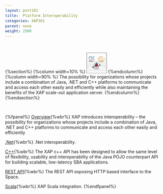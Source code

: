 ```yaml
---
layout: post101
title:  Platform Interoperability
categories: XAP101
parent: none
weight: 2500
---
```


<br>

{%section%}
{%column width=10% %}
![apis.png](/attachment_files/subject/apis.png)
{%endcolumn%}
{%column width=90% %}
The possibility for organizations whose projects include a combination of Java, .NET and C++ platforms to communicate and access each other easily and efficiently while also maintaining the benefits of the XAP scale-out application server.
{%endcolumn%}
{%endsection%}

<br>

{%fpanel%}
[Overview](./interoperability.html){%wbr%}
XAP introduces interoperability – the possibility for organizations whose projects include a combination of Java, .NET and C++ platforms to communicate and access each other easily and efficiently

[.Net]({%currentneturl%}/interoperability.html){%wbr%}
.Net interoperability.

[C++](./xap-cpp.html){%wbr%}
The XAP c++ API has been designed to allow the same level of flexibility, usability and interoperability of the Java POJO counterpart API for building scalable, low-latency SBA applications.

[REST API](./rest-api.html){%wbr%}
The REST API exposing HTTP based interface to the Space.

[Scala](./scala.html){%wbr%}
XAP Scala integration.
{%endfpanel%}